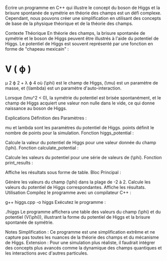 Écrire un programme en C++ qui illustre le concept du boson de Higgs et la brisure spontanée de symétrie en théorie des champs est un défi complexe. Cependant, nous pouvons créer une simplification en utilisant des concepts de base de la physique théorique et de la théorie des champs.

Contexte Théorique
En théorie des champs, la brisure spontanée de symétrie et le boson de Higgs peuvent être illustrés à l'aide du potentiel de Higgs. Le potentiel de Higgs est souvent représenté par une fonction en forme de "chapeau mexicain" :

V
(
ϕ
)
=
μ
2
ϕ
2
+
λ
ϕ
4
où (\phi) est le champ de Higgs, (\mu) est un paramètre de masse, et (\lambda) est un paramètre d'auto-interaction.

Lorsque (\mu^2 < 0), la symétrie du potentiel est brisée spontanément, et le champ de Higgs acquiert une valeur non nulle dans le vide, ce qui donne naissance au boson de Higgs.

Explications
Définition des Paramètres :

mu et lambda sont les paramètres du potentiel de Higgs.
points définit le nombre de points pour la simulation.
Fonction higgs_potential :

Calcule la valeur du potentiel de Higgs pour une valeur donnée du champ (\phi).
Fonction calculate_potential :

Calcule les valeurs du potentiel pour une série de valeurs de (\phi).
Fonction print_results :

Affiche les résultats sous forme de table.
Bloc Principal :

Génère les valeurs du champ (\phi) dans la plage de -2 à 2.
Calcule les valeurs du potentiel de Higgs correspondantes.
Affiche les résultats.
Utilisation
Compilez le programme avec un compilateur C++ :

g++ higgs.cpp -o higgs
Exécutez le programme :

./higgs
Le programme affichera une table des valeurs du champ (\phi) et du potentiel (V(\phi)), illustrant la forme du potentiel de Higgs et la brisure spontanée de symétrie.

Notes
Simplification : Ce programme est une simplification extrême et ne capture pas toutes les nuances de la théorie des champs et du mécanisme de Higgs.
Extension : Pour une simulation plus réaliste, il faudrait intégrer des concepts plus avancés comme la dynamique des champs quantiques et les interactions avec d'autres particules.
